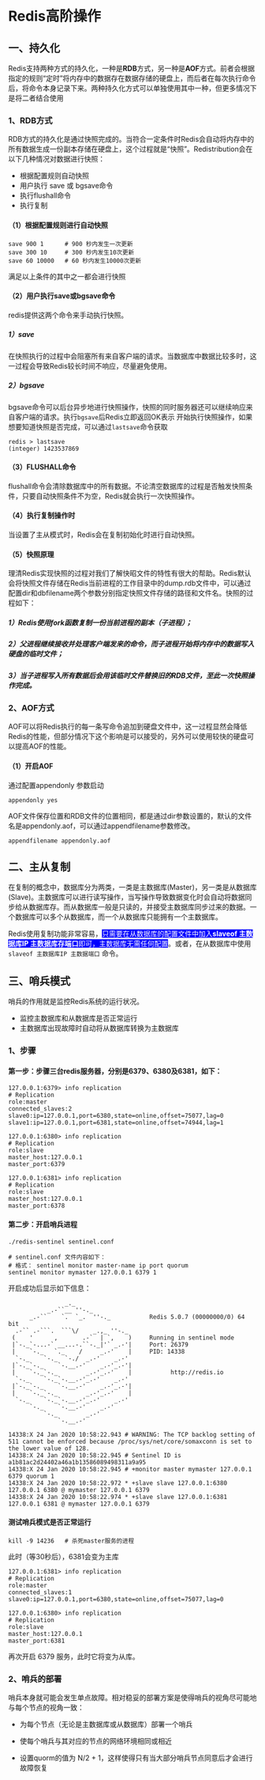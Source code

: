 # Redis高阶操作

## 一、持久化

​	Redis支持两种方式的持久化，一种是**RDB**方式，另一种是**AOF**方式。前者会根据指定的规则“定时”将内存中的数据存在数据存储的硬盘上，而后者在每次执行命令后，将命令本身记录下来。两种持久化方式可以单独使用其中一种，但更多情况下是将二者结合使用

### 1、RDB方式

RDB方式的持久化是通过快照完成的。当符合一定条件时Redis会自动将内存中的所有数据生成一份副本存储在硬盘上，这个过程就是“快照”。Redistribution会在以下几种情况对数据进行快照：

* 根据配置规则自动快照
* 用户执行 save 或 bgsave命令
* 执行flushall命令
* 执行复制

#### （1）根据配置规则进行自动快照

```
save 900 1      # 900 秒内发生一次更新
save 300 10     # 300 秒内发生10次更新
save 60 10000   # 60 秒内发生10000次更新
```

满足以上条件的其中之一都会进行快照

#### （2）用户执行save或bgsave命令

redis提供这两个命令来手动执行快照。

##### 1）save

在快照执行的过程中会阻塞所有来自客户端的请求。当数据库中数据比较多时，这一过程会导致Redis较长时间不响应，尽量避免使用。

##### 2）bgsave

bgsave命令可以后台异步地进行快照操作，快照的同时服务器还可以继续响应来自客户端的请求。执行`bgsave`后Redis立即返回OK表示 开始执行快照操作，如果想要知道快照是否完成，可以通过`lastsave`命令获取

```shell
redis > lastsave
(integer) 1423537869
```

#### （3）FLUSHALL命令

flushall命令会清除数据库中的所有数据。不论清空数据库的过程是否触发快照条件，只要自动快照条件不为空，Redis就会执行一次快照操作。

#### （4）执行复制操作时

当设置了主从模式时，Redis会在复制初始化时进行自动快照。

#### （5）快照原理

理清Redis实现快照的过程对我们了解快昭文件的特性有很大的帮助。Redis默认会将快照文件存储在Redis当前进程的工作目录中的dump.rdb文件中，可以通过配置dir和dbfilename两个参数分别指定快照文件存储的路径和文件名。快照的过程如下：

##### 1）Redis使用fork函数复制一份当前进程的副本（子进程）；

##### 2）父进程继续接收并处理客户端发来的命令，而子进程开始将内存中的数据写入硬盘的临时文件；

##### 3）当子进程写入所有数据后会用该临时文件替换旧的RDB文件，至此一次快照操作完成。

### 2、AOF方式

AOF可以将Redis执行的每一条写命令追加到硬盘文件中，这一过程显然会降低Redis的性能，但部分情况下这个影响是可以接受的，另外可以使用较快的硬盘可以提高AOF的性能。

#### （1）开启AOF

通过配置appendonly 参数启动

```shell
appendonly yes
```

AOF文件保存位置和RDB文件的位置相同，都是通过dir参数设置的，默认的文件名是appendonly.aof，可以通过appendfilename参数修改。

```shell
appendfilename appendonly.aof
```

## 二、主从复制

在复制的概念中，数据库分为两类，一类是主数据库(Master)，另一类是从数据库(Slave)。主数据库可以进行读写操作，当写操作导致数据变化时会自动将数据同步给从数据库存。而从数据库一般是只读的，并接受主数据库同步过来的数据。一个数据库可以多个从数据库，而一个从数据库只能拥有一个主数据库。

Redis使用复制功能非常容易，<span style='background:blue;color:white;'>只需要在从数据库的配置文件中加入<b>slaveof 主数据库IP 主数据库存端口</b>即可，主数据库无需任何配置</span>。或者，在从数据库中使用 `slaveof 主数据库IP 主数据端口` 命令。

## 三、哨兵模式

哨兵的作用就是监控Redis系统的运行状况。

* 监控主数据库和从数据库是否正常运行
* 主数据库出现故障时自动将从数据库转换为主数据库

### 1、步骤

#### 第一步：步骤三台redis服务器，分别是6379、6380及6381，如下：

```
127.0.0.1:6379> info replication
# Replication
role:master
connected_slaves:2
slave0:ip=127.0.0.1,port=6380,state=online,offset=75077,lag=0
slave1:ip=127.0.0.1,port=6381,state=online,offset=74944,lag=1

127.0.0.1:6380> info replication
# Replication
role:slave
master_host:127.0.0.1
master_port:6379

127.0.0.1:6381> info replication
# Replication
role:slave
master_host:127.0.0.1
master_port:6378
```

#### 第二步：开启哨兵进程

```shell
./redis-sentinel sentinel.conf

# sentinel.conf 文件内容如下：
# 格式： sentinel monitor master-name ip port quorum
sentinel monitor mymaster 127.0.0.1 6379 1
```

开启成功后显示如下信息：

```shell
                _._                                                  
           _.-``__ ''-._                                             
      _.-``    `.  `_.  ''-._           Redis 5.0.7 (00000000/0) 64 bit
  .-`` .-```.  ```\/    _.,_ ''-._                                   
 (    '      ,       .-`  | `,    )     Running in sentinel mode
 |`-._`-...-` __...-.``-._|'` _.-'|     Port: 26379
 |    `-._   `._    /     _.-'    |     PID: 14338
  `-._    `-._  `-./  _.-'    _.-'                                   
 |`-._`-._    `-.__.-'    _.-'_.-'|                                  
 |    `-._`-._        _.-'_.-'    |           http://redis.io        
  `-._    `-._`-.__.-'_.-'    _.-'                                   
 |`-._`-._    `-.__.-'    _.-'_.-'|                                  
 |    `-._`-._        _.-'_.-'    |                                  
  `-._    `-._`-.__.-'_.-'    _.-'                                   
      `-._    `-.__.-'    _.-'                                       
          `-._        _.-'                                           
              `-.__.-'                                               

14338:X 24 Jan 2020 10:58:22.943 # WARNING: The TCP backlog setting of 511 cannot be enforced because /proc/sys/net/core/somaxconn is set to the lower value of 128.
14338:X 24 Jan 2020 10:58:22.945 # Sentinel ID is a1b81ac2d24402a46a1b13586089498311a9a95
14338:X 24 Jan 2020 10:58:22.945 # +monitor master mymaster 127.0.0.1 6379 quorum 1
14338:X 24 Jan 2020 10:58:22.972 * +slave slave 127.0.0.1:6380 127.0.0.1 6380 @ mymaster 127.0.0.1 6379
14338:X 24 Jan 2020 10:58:22.974 * +slave slave 127.0.0.1:6381 127.0.0.1 6381 @ mymaster 127.0.0.1 6379
```

#### 测试哨兵模式是否正常运行

```shell
kill -9 14236   # 杀死master服务的进程
```

此时（等30秒后），6381会变为主库

```shell
127.0.0.1:6381> info replication
# Replication
role:master
connected_slaves:1
slave0:ip=127.0.0.1,port=6380,state=online,offset=75077,lag=0

127.0.0.1:6380> info replication
# Replication
role:slave
master_host:127.0.0.1
master_port:6381
```

再次开启 6379 服务，此时它将变为从库。

### 2、哨兵的部署

哨兵本身就可能会发生单点故障。相对稳妥的部署方案是使得哨兵的视角尽可能地与每个节点的视角一致：

* 为每个节点（无论是主数据库或从数据库）部署一个哨兵
* 使每个哨兵与其对应的节点的网络环境相同或相近

* 设置quorm的值为 N/2 + 1，这样使得只有当大部分哨兵节点同意后才会进行故障恢复
